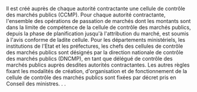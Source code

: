 
Il est créé auprès de chaque autorité contractante une cellule de
contrôle des marchés publics (CCMP).
Pour chaque autorité contractante, l'ensemble des opérations de
passation de marchés dont les montants sont dans la limite de compétence
de la cellule de contrôle des marchés publics, depuis la phase de
planification jusqu'à l'attribution du marché, est soumis à l'avis
conforme de ladite cellule.
Pour les départements ministériels, les institutions de l'Etat et les
préfectures, les chefs des cellules de contrôle des marchés publics sont
désignés par la direction nationale de contrôle des marchés publics
(DNCMP), en tant que délégué de contrôle des marchés publics auprès
desdites autorités contractantes.
Les autres règles fixant les modalités de création, d'organisation et de
fonctionnement de la cellule de contrôle des marchés publics sont fixées
par décret pris en Conseil des ministres. . .